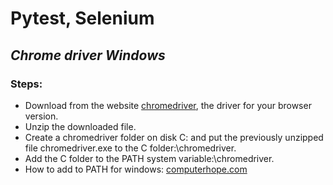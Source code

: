 <h1>Pytest, Selenium</h1>
<h2><i>Chrome driver Windows</i></h2>
<h3>Steps:</h3>
<ul>
<li>Download from the website <a href="https://sites.google.com/a/chromium.org/chromedriver/downloads">chromedriver</a>, the driver for your browser version.</li> 
<li>Unzip the downloaded file.</li>
<li>Create a chromedriver folder on disk C: and put the previously unzipped file chromedriver.exe to the C folder:\chromedriver.</li>
<li>Add the C folder to the PATH system variable:\chromedriver.</li>
<li>How to add to PATH for windows: <a href="https://www.computerhope.com/issues/ch000549.htm">computerhope.com</a></li>
</ul>